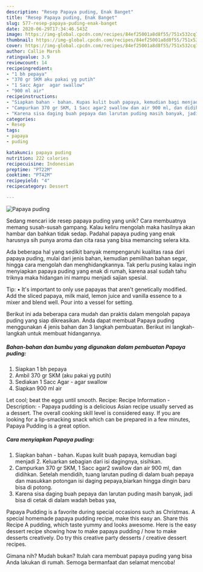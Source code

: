 ```yaml
---
description: "Resep Papaya puding, Enak Banget"
title: "Resep Papaya puding, Enak Banget"
slug: 577-resep-papaya-puding-enak-banget
date: 2020-06-29T17:34:46.543Z
image: https://img-global.cpcdn.com/recipes/84ef25001a8d8f55/751x532cq70/papaya-puding-foto-resep-utama.jpg
thumbnail: https://img-global.cpcdn.com/recipes/84ef25001a8d8f55/751x532cq70/papaya-puding-foto-resep-utama.jpg
cover: https://img-global.cpcdn.com/recipes/84ef25001a8d8f55/751x532cq70/papaya-puding-foto-resep-utama.jpg
author: Callie Marsh
ratingvalue: 3.9
reviewcount: 14
recipeingredient:
- "1 bh pepaya"
- "370 gr SKM aku pakai yg putih"
- "1 Sacc Agar  agar swallow"
- "900 ml air"
recipeinstructions:
- "Siapkan bahan - bahan. Kupas kulit buah papaya, kemudian bagi menjadi 2. Keluarkan sebagian dari isi dagingnya, sisihkan."
- "Campurkan 370 gr SKM, 1 Sacc agar2 swallow dan air 900 ml, dan didihkan. Setelah mendidih, tuang larutan puding di dalam buah pepaya dan masukkan potongan isi daging pepaya,biarkan hingga dingin baru bisa di potong."
- "Karena sisa daging buah pepaya dan larutan puding masih banyak, jadi bisa di cetak di dalam wadah bebas yaa,"
categories:
- Resep
tags:
- papaya
- puding

katakunci: papaya puding 
nutrition: 222 calories
recipecuisine: Indonesian
preptime: "PT22M"
cooktime: "PT42M"
recipeyield: "4"
recipecategory: Dessert

---
```



![Papaya puding](https://img-global.cpcdn.com/recipes/84ef25001a8d8f55/751x532cq70/papaya-puding-foto-resep-utama.jpg)

Sedang mencari ide resep papaya puding yang unik? Cara membuatnya memang susah-susah gampang. Kalau keliru mengolah maka hasilnya akan hambar dan bahkan tidak sedap. Padahal papaya puding yang enak harusnya sih punya aroma dan cita rasa yang bisa memancing selera kita.

Ada beberapa hal yang sedikit banyak mempengaruhi kualitas rasa dari papaya puding, mulai dari jenis bahan, kemudian pemilihan bahan segar, hingga cara mengolah dan menghidangkannya. Tak perlu pusing kalau ingin menyiapkan papaya puding yang enak di rumah, karena asal sudah tahu triknya maka hidangan ini mampu menjadi sajian spesial.

Tip: • It&#39;s important to only use papayas that aren&#39;t genetically modified. Add the sliced papaya, milk maid, lemon juice and vanilla essence to a mixer and blend well. Pour into a vessel for setting.


Berikut ini ada beberapa cara mudah dan praktis dalam mengolah papaya puding yang siap dikreasikan. Anda dapat membuat Papaya puding menggunakan 4 jenis bahan dan 3 langkah pembuatan. Berikut ini langkah-langkah untuk membuat hidangannya.

<!--inarticleads1-->

##### Bahan-bahan dan bumbu yang digunakan dalam pembuatan Papaya puding:

1. Siapkan 1 bh pepaya
1. Ambil 370 gr SKM (aku pakai yg putih)
1. Sediakan 1 Sacc Agar - agar swallow
1. Siapkan 900 ml air


Let cool; beat the eggs until smooth. Recipe: Recipe Information - Description: - Papaya pudding is a delicious Asian recipe usually served as a dessert. The overall cooking skill level is considered easy. If you are looking for a lip-smacking snack which can be prepared in a few minutes, Papaya Pudding is a great option. 

<!--inarticleads2-->

##### Cara menyiapkan Papaya puding:

1. Siapkan bahan - bahan. Kupas kulit buah papaya, kemudian bagi menjadi 2. Keluarkan sebagian dari isi dagingnya, sisihkan.
1. Campurkan 370 gr SKM, 1 Sacc agar2 swallow dan air 900 ml, dan didihkan. Setelah mendidih, tuang larutan puding di dalam buah pepaya dan masukkan potongan isi daging pepaya,biarkan hingga dingin baru bisa di potong.
1. Karena sisa daging buah pepaya dan larutan puding masih banyak, jadi bisa di cetak di dalam wadah bebas yaa,


Papaya Pudding is a favorite during special occasions such as Christmas. A special homemade papaya pudding recipe, make this easy an. Share this Recipe A pudding, which taste yummy and looks awesome. Here is the easy dessert recipe showing how to make papaya pudding / how to make desserts creatively. Do try this creative party desserts / creative dessert recipes. 

Gimana nih? Mudah bukan? Itulah cara membuat papaya puding yang bisa Anda lakukan di rumah. Semoga bermanfaat dan selamat mencoba!
